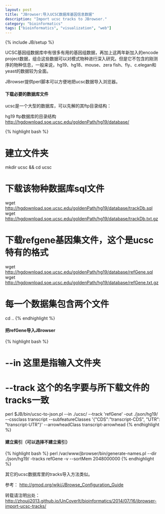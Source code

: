 ```yaml
---
layout: post
title: "JBrowser:导入UCSC数据库基因信息数据"
description: "Import ucsc tracks to JBrowser."
category: "bioinformatics"
tags: ["bioinformatics", "visualization", "web"]
---
```

{% include JB/setup %}

UCSC基因组数据库中有很多有用的基因组数据，再加上这两年新加入的encode project数据，组合这些数据可以对模式物种进行深入研究。但是它不包含的刚测序的物种信息，一般来说，hg19、hg18、mouse、zera fish、fly、c.elegan和yeast的数据较为全面。

JBrowser提供perl脚本可以方便地把ucsc数据导入浏览器。

#### 下载必要的数据库文件

ucsc是一个大型的数据库，可以先解的其ftp目录结构：

hg19 ftp数据库的目录结构
http://hgdownload.soe.ucsc.edu/goldenPath/hg19/database/

{% highlight bash %}
# 建立文件夹
mkdir ucsc && cd ucsc

# 下载该物种数据库sql文件
wget http://hgdownload.soe.ucsc.edu/goldenPath/hg19/database/trackDb.sql
wget http://hgdownload.soe.ucsc.edu/goldenPath/hg19/database/trackDb.txt.gz

# 下载refgene基因集文件，这个是ucsc特有的格式
wget http://hgdownload.soe.ucsc.edu/goldenPath/hg19/database/refGene.sql
wget http://hgdownload.soe.ucsc.edu/goldenPath/hg19/database/refGene.txt.gz

# 每一个数据集包含两个文件
cd ..
{% endhighlight %}

#### 把refGene导入JBrowser

{% highlight bash %}
# --in 这里是指输入文件夹
# --track 这个的名字要与所下载文件的tracks一致
perl $JB/bin/ucsc-to-json.pl --in ./ucsc/ --track 'refGene' -out ./json/hg19/ --cssclass transcript --subfeatureClasses '{"CDS":"transcript-CDS", "UTR": "transcript-UTR"}' --arrowheadClass transcript-arrowhead
{% endhighlight %}

#### 建立索引（可以选择不建立索引）

{% highlight bash %}
perl /var/www/jbrowser/bin/generate-names.pl --dir ./json/hg19/ -tracks refGene -v --sortMem 2048000000
{% endhighlight %}

其它的ucsc数据库里的tracks导入方法类似。

参考：
http://gmod.org/wiki/JBrowse_Configuration_Guide

转载请注明出处：
http://zhoujj2013.github.io/UnCoverIt/bioinformatics/2014/07/16/jbrowser-import-ucsc-tracks/

